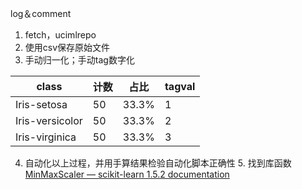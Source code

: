 log＆comment

1. fetch，ucimlrepo
2. 使用csv保存原始文件
3. 手动归一化；手动tag数字化

|class|计数|占比|tagval|
|---|---|---|---|
|Iris-setosa|50|33.3%|1|
|Iris-versicolor|50|33.3%|2|
|Iris-virginica|50|33.3%|3|

4. 自动化以上过程，并用手算结果检验自动化脚本正确性
   5. 找到库函数[MinMaxScaler — scikit-learn 1.5.2 documentation](https://scikit-learn.org/1.5/modules/generated/sklearn.preprocessing.MinMaxScaler.html)